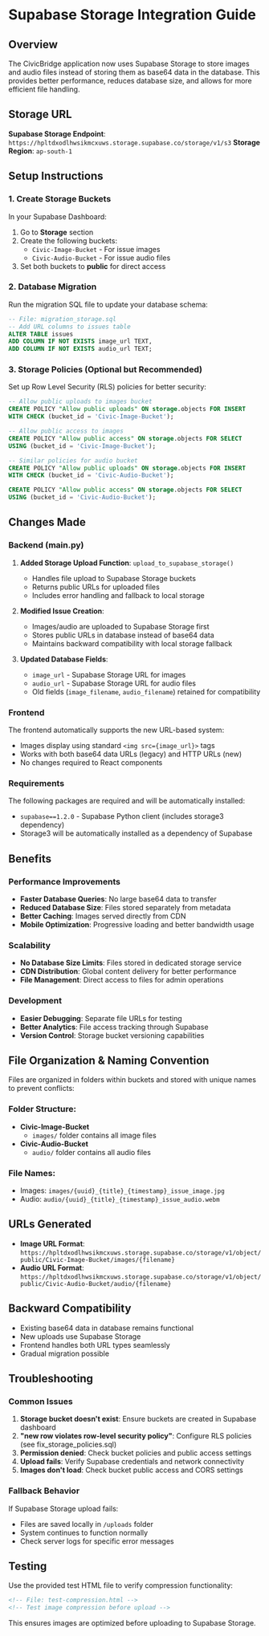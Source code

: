 # Supabase Storage Integration Guide

## Overview
The CivicBridge application now uses Supabase Storage to store images and audio files instead of storing them as base64 data in the database. This provides better performance, reduces database size, and allows for more efficient file handling.

## Storage URL
**Supabase Storage Endpoint**: `https://hpltdxodlhwsikmcxuws.storage.supabase.co/storage/v1/s3`
**Storage Region**: `ap-south-1`

## Setup Instructions

### 1. Create Storage Buckets
In your Supabase Dashboard:
1. Go to **Storage** section
2. Create the following buckets:
   - `Civic-Image-Bucket` - For issue images
   - `Civic-Audio-Bucket` - For issue audio files
3. Set both buckets to **public** for direct access

### 2. Database Migration
Run the migration SQL file to update your database schema:
```sql
-- File: migration_storage.sql
-- Add URL columns to issues table
ALTER TABLE issues 
ADD COLUMN IF NOT EXISTS image_url TEXT,
ADD COLUMN IF NOT EXISTS audio_url TEXT;
```

### 3. Storage Policies (Optional but Recommended)
Set up Row Level Security (RLS) policies for better security:

```sql
-- Allow public uploads to images bucket
CREATE POLICY "Allow public uploads" ON storage.objects FOR INSERT 
WITH CHECK (bucket_id = 'Civic-Image-Bucket');

-- Allow public access to images
CREATE POLICY "Allow public access" ON storage.objects FOR SELECT 
USING (bucket_id = 'Civic-Image-Bucket');

-- Similar policies for audio bucket
CREATE POLICY "Allow public uploads" ON storage.objects FOR INSERT 
WITH CHECK (bucket_id = 'Civic-Audio-Bucket');

CREATE POLICY "Allow public access" ON storage.objects FOR SELECT 
USING (bucket_id = 'Civic-Audio-Bucket');
```

## Changes Made

### Backend (main.py)
1. **Added Storage Upload Function**: `upload_to_supabase_storage()`
   - Handles file upload to Supabase Storage buckets
   - Returns public URLs for uploaded files
   - Includes error handling and fallback to local storage

2. **Modified Issue Creation**: 
   - Images/audio are uploaded to Supabase Storage first
   - Stores public URLs in database instead of base64 data
   - Maintains backward compatibility with local storage fallback

3. **Updated Database Fields**:
   - `image_url` - Supabase Storage URL for images
   - `audio_url` - Supabase Storage URL for audio files
   - Old fields (`image_filename`, `audio_filename`) retained for compatibility

### Frontend
The frontend automatically supports the new URL-based system:
- Images display using standard `<img src={image_url}>` tags
- Works with both base64 data URLs (legacy) and HTTP URLs (new)
- No changes required to React components

### Requirements
The following packages are required and will be automatically installed:
- `supabase==1.2.0` - Supabase Python client (includes storage3 dependency)
- Storage3 will be automatically installed as a dependency of Supabase

## Benefits

### Performance Improvements
- **Faster Database Queries**: No large base64 data to transfer
- **Reduced Database Size**: Files stored separately from metadata
- **Better Caching**: Images served directly from CDN
- **Mobile Optimization**: Progressive loading and better bandwidth usage

### Scalability
- **No Database Size Limits**: Files stored in dedicated storage service
- **CDN Distribution**: Global content delivery for better performance
- **File Management**: Direct access to files for admin operations

### Development
- **Easier Debugging**: Separate file URLs for testing
- **Better Analytics**: File access tracking through Supabase
- **Version Control**: Storage bucket versioning capabilities

## File Organization & Naming Convention
Files are organized in folders within buckets and stored with unique names to prevent conflicts:

### Folder Structure:
- **Civic-Image-Bucket**
  - `images/` folder contains all image files
- **Civic-Audio-Bucket** 
  - `audio/` folder contains all audio files

### File Names:
- Images: `images/{uuid}_{title}_{timestamp}_issue_image.jpg`
- Audio: `audio/{uuid}_{title}_{timestamp}_issue_audio.webm`

## URLs Generated
- **Image URL Format**: `https://hpltdxodlhwsikmcxuws.storage.supabase.co/storage/v1/object/public/Civic-Image-Bucket/images/{filename}`
- **Audio URL Format**: `https://hpltdxodlhwsikmcxuws.storage.supabase.co/storage/v1/object/public/Civic-Audio-Bucket/audio/{filename}`

## Backward Compatibility
- Existing base64 data in database remains functional
- New uploads use Supabase Storage
- Frontend handles both URL types seamlessly
- Gradual migration possible

## Troubleshooting

### Common Issues
1. **Storage bucket doesn't exist**: Ensure buckets are created in Supabase dashboard
2. **"new row violates row-level security policy"**: Configure RLS policies (see fix_storage_policies.sql)
3. **Permission denied**: Check bucket policies and public access settings  
4. **Upload fails**: Verify Supabase credentials and network connectivity
5. **Images don't load**: Check bucket public access and CORS settings

### Fallback Behavior
If Supabase Storage upload fails:
- Files are saved locally in `/uploads` folder
- System continues to function normally
- Check server logs for specific error messages

## Testing
Use the provided test HTML file to verify compression functionality:
```html
<!-- File: test-compression.html -->
<!-- Test image compression before upload -->
```

This ensures images are optimized before uploading to Supabase Storage.